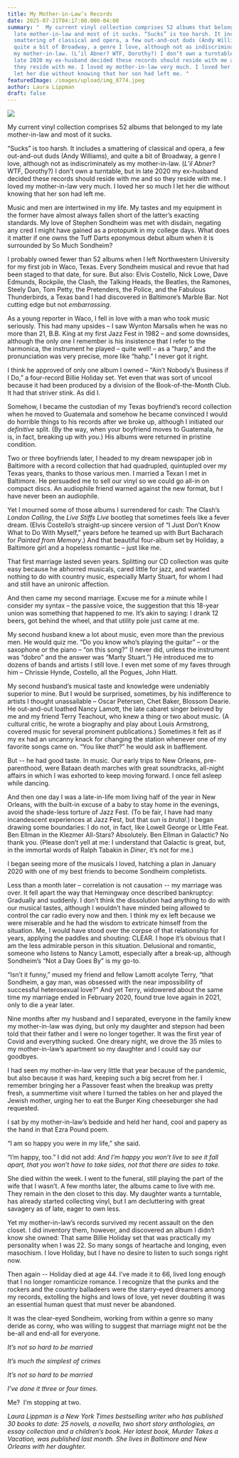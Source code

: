 ```yaml
---
title: My Mother-in-Law’s Records
date: 2025-07-21T04:17:00.000-04:00
summary: "  My current vinyl collection comprises 52 albums that belonged to my
  late mother-in-law and most of it sucks. “Sucks” is too harsh. It includes a
  smattering of classical and opera, a few out-and-out duds (Andy Williams), and
  quite a bit of Broadway, a genre I love, although not as indiscriminately as
  my mother-in-law. (L’il Abner? WTF, Dorothy?) I don’t own a turntable, but in
  late 2020 my ex-husband decided these records should reside with me and so
  they reside with me. I loved my mother-in-law very much. I loved her so much I
  let her die without knowing that her son had left me. "
featuredImage: /images/upload/img_8774.jpeg
author: Laura Lippman
draft: false
---
```

![](/images/upload/img_8774.jpeg)

My current vinyl collection comprises 52 albums that belonged to my late mother-in-law and most of it sucks.

“Sucks” is too harsh. It includes a smattering of classical and opera, a few out-and-out duds (Andy Williams), and quite a bit of Broadway, a genre I love, although not as indiscriminately as my mother-in-law. (*L’il Abner?* WTF, Dorothy?) I don’t own a turntable, but in late 2020 my ex-husband decided these records should reside with me and so they reside with me. I loved my mother-in-law very much. I loved her so much I let her die without knowing that her son had left me. 

Music and men are intertwined in my life. My tastes and my equipment in the former have almost always fallen short of the latter’s exacting standards. My love of Stephen Sondheim was met with disdain, negating any cred I might have gained as a protopunk in my college days. What does it matter if one owns the Tuff Darts eponymous debut album when it is surrounded by So Much Sondheim?

I probably owned fewer than 52 albums when I left Northwestern University for my first job in Waco, Texas. Every Sondheim musical and revue that had been staged to that date, for sure. But also: Elvis Costello, Nick Lowe, Dave Edmunds, Rockpile, the Clash, the Talking Heads, the Beatles, the Ramones, Steely Dan, Tom Petty, the Pretenders, the Police, and the Fabulous Thunderbirds, a Texas band I had discovered in Baltimore’s Marble Bar. Not cutting edge but not *embarrassing*.

As a young reporter in Waco, I fell in love with a man who took music seriously. This had many upsides – I saw Wynton Marsalis when he was no more than 21, B.B. King at my first Jazz Fest in 1982 – and some downsides, although the only one I remember is his insistence that I refer to the harmonica, the instrument he played – quite well! – as a “harp,” and the pronunciation was very precise, more like “hahp.” I never got it right.

I think he approved of only one album I owned – “Ain’t Nobody’s Business if I Do,” a four-record Billie Holiday set. Yet even that was sort of uncool because it had been produced by a division of the Book-of-the-Month Club. It had that striver stink. As did I.

Somehow, I became the custodian of my Texas boyfriend’s record collection when he moved to Guatemala and somehow he became convinced I would do horrible things to his records after we broke up, although I initiated our *definitive* split. (By the way, when your boyfriend moves to Guatemala, *he* is, in fact, breaking up with *you*.) His albums were returned in pristine condition.

Two or three boyfriends later, I headed to my dream newspaper job in Baltimore with a record collection that had quadrupled, quintupled over my Texas years, thanks to those various men. I married a Texan I met in Baltimore. He persuaded me to sell our vinyl so we could go all-in on compact discs. An audiophile friend warned against the new format, but I have never been an audiophile.

Yet I mourned some of those albums I surrendered for cash: The Clash’s *London Calling*, the *Live Stiffs Live* bootleg that sometimes feels like a fever dream. (Elvis Costello’s straight-up sincere version of “I Just Don’t Know What to Do With Myself,” years before he teamed up with Burt Bacharach for *Painted from Memory*.) And that beautiful four-album set by Holiday, a Baltimore girl and a hopeless romantic – just like me.

That first marriage lasted seven years. Splitting our CD collection was quite easy because he abhorred musicals, cared little for jazz, and wanted nothing to do with country music, especially Marty Stuart, for whom I had and still have an unironic affection.

And then came my second marriage. Excuse me for a minute while I consider my syntax – the passive voice, the suggestion that this 18-year union was something that happened *to* me. It’s akin to saying: I drank 12 beers, got behind the wheel, and that utility pole just came at me. 

My second husband knew a lot about music, even more than the previous men. He would quiz me. “Do you know who’s playing the guitar” – or the saxophone or the piano – “on this song?” (I never did, unless the instrument was “dobro” and the answer was “Marty Stuart.”) He introduced me to dozens of bands and artists I still love. I even met some of my faves through him – Chrissie Hynde, Costello, all the Pogues, John Hiatt. 

My second husband’s musical taste and knowledge were undeniably superior to mine. But I would be surprised, sometimes, by his indifference to artists I thought unassailable – Oscar Petersen, Chet Baker, Blossom Dearie. He out-and-out loathed Nancy Lamott, the late cabaret singer beloved by me and my friend Terry Teachout, who knew a thing or two about music. (A cultural critic, he wrote a biography and play about Louis Armstrong, covered music for several prominent publications.) Sometimes it felt as if my ex had an uncanny knack for changing the station whenever one of my favorite songs came on. “You like *that*?” he would ask in bafflement. 

But -- he had good taste. In music. Our early trips to New Orleans, pre-parenthood, were Bataan death marches with great soundtracks, all-night affairs in which I was exhorted to keep moving forward. I once fell asleep while dancing.

And then one day I was a late-in-life mom living half of the year in New Orleans, with the built-in excuse of a baby to stay home in the evenings, avoid the shade-less torture of Jazz Fest. (To be fair, I have had many incandescent experiences at Jazz Fest, but that sun is *brutal*.) I began drawing some boundaries: I do not, in fact, like Lowell George or Little Feat. Ben Ellman in the Klezmer All-Stars? Absolutely. Ben Ellman in Galactic? No thank you. (Please don’t yell at me: I understand that Galactic is great, but, in the immortal words of Ralph Tabakin in *Diner*, it’s not for me.)

I began seeing more of the musicals I loved, hatching a plan in January 2020 with one of my best friends to become Sondheim completists. 

Less than a month later – correlation is not causation -- my marriage was over. It fell apart the way that Hemingway once described bankruptcy: Gradually and suddenly. I don’t think the dissolution had anything to do with our musical tastes, although I wouldn’t have minded being allowed to control the car radio every now and then. I think my ex left because we were miserable and he had the wisdom to extricate himself from the situation. Me, I would have stood over the corpse of that relationship for years, applying the paddles and shouting: CLEAR. I hope it’s obvious that I am the less admirable person in this situation. Delusional and romantic, someone who listens to Nancy Lamott, especially after a break-up, although Sondheim’s “Not a Day Goes By” is my go-to. 

“Isn’t it funny,” mused my friend and fellow Lamott acolyte Terry, “that Sondheim, a gay man, was obsessed with the near impossibility of successful heterosexual love?” And yet Terry, widowered about the same time my marriage ended in February 2020, found true love again in 2021, only to die a year later.

Nine months after my husband and I separated, everyone in the family knew my mother-in-law was dying, but only my daughter and stepson had been told that their father and I were no longer together. It was the first year of Covid and everything sucked. One dreary night, we drove the 35 miles to my mother-in-law’s apartment so my daughter and I could say our goodbyes.

I had seen my mother-in-law very little that year because of the pandemic, but also because it was hard, keeping such a big secret from her. I remember bringing her a Passover feast when the breakup was pretty fresh, a summertime visit where I turned the tables on her and played the Jewish mother, urging her to eat the Burger King cheeseburger she had requested. 

I sat by my mother-in-law’s bedside and held her hand, cool and papery as the hand in that Ezra Pound poem.

“I am so happy you were in my life,” she said. 

“I’m happy, too.” I did not add: *And I’m happy you won’t live to see it fall apart, that you won’t have to take sides, not that there are sides to take.* 

She died within the week. I went to the funeral, still playing the part of the wife that I wasn’t. A few months later, the albums came to live with me. They remain in the den closet to this day. My daughter wants a turntable, has already started collecting vinyl, but I am decluttering with great savagery as of late, eager to own less.

Yet my mother-in-law’s records survived my recent assault on the den closet. I did inventory them, however, and discovered an album I didn’t know she owned: That same Billie Holiday set that was practically my personality when I was 22. So many songs of heartache and longing, even masochism. I love Holiday, but I have no desire to listen to such songs right now.

Then again -- Holiday died at age 44. I’ve made it to 66, lived long enough that I no longer romanticize romance. I recognize that the punks and the rockers and the country balladeers were the starry-eyed dreamers among my records, extolling the highs and lows of love, yet never doubting it was an essential human quest that must never be abandoned. 

It was the clear-eyed Sondheim, working from within a genre so many deride as corny, who was willing to suggest that marriage might not be the be-all and end-all for everyone.

*It’s not so hard to be married*

*It’s much the simplest of crimes*

*It’s not so hard to be married*

*I’ve done it three or four times.* 

Me?  I’m stopping at two.



*Laura Lippman is a New York Times bestselling writer who has published 30 books to date: 25 novels, a novella, two short story anthologies, an essay collection and a children’s book. Her latest book, Murder Takes a Vacation, was published last month. She lives in Baltimore and New Orleans with her daughter.*
